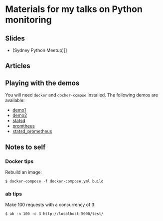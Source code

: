 # Materials for my talks on Python monitoring

## Slides

- (Sydney Python Meetup)[]

## Articles


## Playing with the demos

You will need `docker` and `docker-compse` installed. The following demos are available:

- [demo1](./demo1)
- [demo2](./demo2)
- [statsd](./statsd)
- [promtheus](./prometheus)
- [statsd_prometheus](./statsd_prometheus)

## Notes to self

### Docker tips

Rebuild an image:

```
$ docker-compose -f docker-compose.yml build
```

### ab tips

Make 100 requests with a concurrency of 3:

```
$ ab -n 100 -c 3 http://localhost:5000/test/

```

